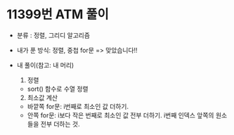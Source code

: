 # 11399번 ATM 풀이

* 분류 : 정렬, 그리디 알고리즘

- 내가 푼 방식: 정렬, 중첩 for문 => 맞았습니다!!

- 내 풀이(참고: 내 머리)
	1) 정렬
	- sort() 함수로 수열 정렬
	2) 최소값 계산
	- 바깥쪽 for문: i번째로 최소인 값 더하기. 
	- 안쪽 for문: i보다 작은 번째로 최소인 값 전부 더하기. i번째 인덱스 앞쪽의 원소들을 전부 더하는 것.